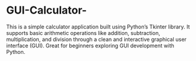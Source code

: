 # GUI-Calculator-

This is a simple calculator application built using Python’s Tkinter library. It supports basic arithmetic operations like addition, subtraction, multiplication, and division through a clean and interactive graphical user interface (GUI). Great for beginners exploring GUI development with Python.
